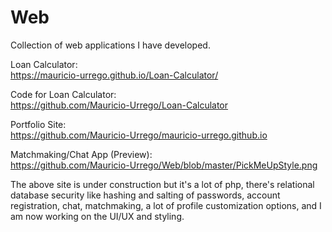 # Web  

Collection of web applications I have developed. 

Loan Calculator:  
https://mauricio-urrego.github.io/Loan-Calculator/  

Code for Loan Calculator:  
https://github.com/Mauricio-Urrego/Loan-Calculator  

Portfolio Site:  
https://github.com/Mauricio-Urrego/mauricio-urrego.github.io

Matchmaking/Chat App (Preview):  
https://github.com/Mauricio-Urrego/Web/blob/master/PickMeUpStyle.png

The above site is under construction but it's a lot of php, there's relational database security like hashing and salting of passwords, account registration, chat, matchmaking, a lot of profile customization options, and I am now working on the UI/UX and styling.
